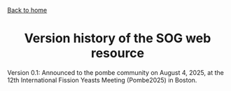[Back to home](https://fsnibs10.github.io/SOG/)

<div align="center">

# Version history of the SOG web resource

</div>

Version 0.1: Announced to the pombe community on August 4, 2025, at the 12th International Fission Yeasts Meeting (Pombe2025) in Boston.
